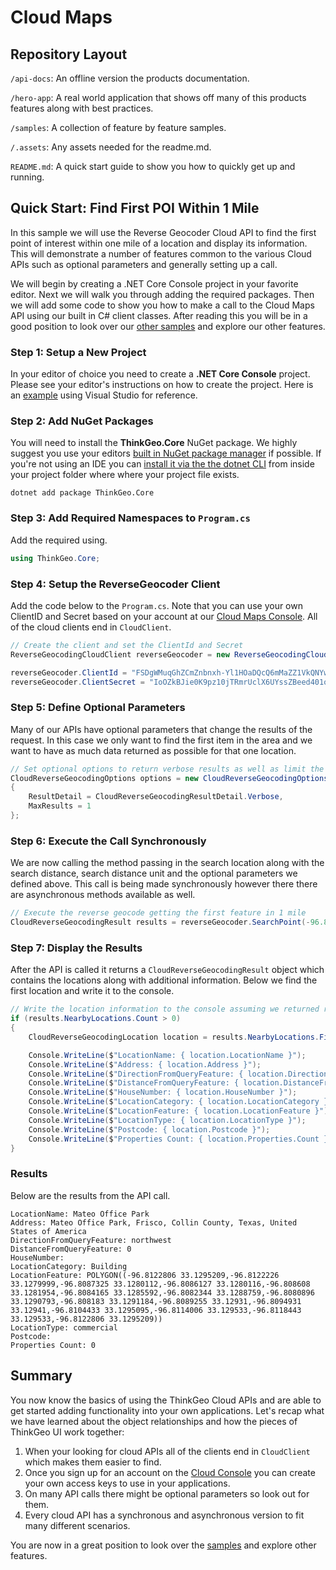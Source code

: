 # Cloud Maps

## Repository Layout

`/api-docs`: An offline version the products documentation.

`/hero-app`: A real world application that shows off many of this products features along with best practices.

`/samples`: A collection of feature by feature samples.

`/.assets`: Any assets needed for the readme.md.

`README.md`: A quick start guide to show you how to quickly get up and running.

## Quick Start: Find First POI Within 1 Mile

In this sample we will use the Reverse Geocoder Cloud API to find the first point of interest within one mile of a location and display its information.  This will demonstrate a number of features common to the various Cloud APIs such as optional parameters and generally setting up a call.

We will begin by creating a .NET Core Console project in your favorite editor.  Next we will walk you through adding the required packages.  Then we will add some code to show you how to make a call to the Cloud Maps API using our built in C# client classes.  After reading this you will be in a good position to look over our [other samples](/samples) and explore our other features.

### Step 1: Setup a New Project

  In your editor of choice you need to create a **.NET Core Console** project.  Please see your editor's instructions on how to create the project.  Here is an [example](https://docs.microsoft.com/en-us/dotnet/core/tutorials/with-visual-studio?tabs=csharp) using Visual Studio for reference.  

### Step 2: Add NuGet Packages

You will need to install the **ThinkGeo.Core** NuGet package.  We highly suggest you use your editors [built in NuGet package manager](https://docs.microsoft.com/en-us/nuget/quickstart/install-and-use-a-package-in-visual-studio) if possible.  If you're not using an IDE you can [install it via the the dotnet CLI](https://docs.microsoft.com/en-us/nuget/consume-packages/install-use-packages-dotnet-cli) from inside your project folder where where your project file exists.

```shell
dotnet add package ThinkGeo.Core
```

### Step 3: Add Required Namespaces to `Program.cs`

Add the required using.

```csharp
using ThinkGeo.Core;
```

### Step 4: Setup the ReverseGeocoder Client

Add the code below to the `Program.cs`.  Note that you can use your own ClientID and Secret based on your account at our [Cloud Maps Console](https://cloud.thinkgeo.com). All of the cloud clients end in `CloudClient`.

```csharp
// Create the client and set the ClientId and Secret
ReverseGeocodingCloudClient reverseGeocoder = new ReverseGeocodingCloudClient();

reverseGeocoder.ClientId = "FSDgWMuqGhZCmZnbnxh-Yl1HOaDQcQ6mMaZZ1VkQNYw~";
reverseGeocoder.ClientSecret = "IoOZkBJie0K9pz10jTRmrUclX6UYssZBeed401oAfbxb9ufF1WVUvg~~";
```

### Step 5: Define Optional Parameters

Many of our APIs have optional parameters that change the results of the request. In this case we only want to find the first item in the area and we want to have as much data returned as possible for that one location.

```csharp
// Set optional options to return verbose results as well as limit the results to the first one found           
CloudReverseGeocodingOptions options = new CloudReverseGeocodingOptions()
{
    ResultDetail = CloudReverseGeocodingResultDetail.Verbose,
    MaxResults = 1
};
```

### Step 6: Execute the Call Synchronously 

We are now calling the method passing in the search location along with the search distance, search distance unit and the optional parameters we defined above.  This call is being made synchronously however there there are asynchronous methods available as well.

```csharp
// Execute the reverse geocode getting the first feature in 1 mile
CloudReverseGeocodingResult results = reverseGeocoder.SearchPoint(-96.809962, 33.128448, 4326, 1, DistanceUnit.Mile, options);
```

### Step 7: Display the Results

After the API is called it returns a `CloudReverseGeocodingResult` object which contains the locations along with additional information.  Below we find the first location and write it to the console.

```csharp
// Write the location information to the console assuming we returned results
if (results.NearbyLocations.Count > 0)
{
    CloudReverseGeocodingLocation location = results.NearbyLocations.First();

    Console.WriteLine($"LocationName: { location.LocationName }");
    Console.WriteLine($"Address: { location.Address }");
    Console.WriteLine($"DirectionFromQueryFeature: { location.DirectionFromQueryFeature }");
    Console.WriteLine($"DistanceFromQueryFeature: { location.DistanceFromQueryFeature }");
    Console.WriteLine($"HouseNumber: { location.HouseNumber }");
    Console.WriteLine($"LocationCategory: { location.LocationCategory }");
    Console.WriteLine($"LocationFeature: { location.LocationFeature }");
    Console.WriteLine($"LocationType: { location.LocationType }");
    Console.WriteLine($"Postcode: { location.Postcode }");
    Console.WriteLine($"Properties Count: { location.Properties.Count }");
}
```

### Results

Below are the results from the API call.

```
LocationName: Mateo Office Park
Address: Mateo Office Park, Frisco, Collin County, Texas, United States of America
DirectionFromQueryFeature: northwest
DistanceFromQueryFeature: 0
HouseNumber:
LocationCategory: Building
LocationFeature: POLYGON((-96.8122806 33.1295209,-96.8122226 33.1279999,-96.8087325 33.1280112,-96.8086127 33.1280116,-96.808608 33.1281954,-96.8084165 33.1285592,-96.8082344 33.1288759,-96.8080896 33.1290793,-96.808183 33.1291184,-96.8089255 33.12931,-96.8094931 33.12941,-96.8104433 33.1295095,-96.8114006 33.129533,-96.8118443 33.129533,-96.8122806 33.1295209))
LocationType: commercial
Postcode:
Properties Count: 0
```

## Summary

You now know the basics of using the ThinkGeo Cloud APIs and are able to get started adding functionality into your own applications. Let's recap what we have learned about the object relationships and how the pieces of ThinkGeo UI work together:

1. When your looking for cloud APIs all of the clients end in `CloudClient` which makes them easier to find.
1. Once you sign up for an account on the [Cloud Console](https://cloud.thinkgeo.com) you can create your own access keys to use in your applications.
1. On many API calls there might be optional parameters so look out for them.
1. Every cloud API has a synchronous and asynchronous version to fit many different scenarios.

You are now in a great position to look over the [samples](/samples) and explore other features.
